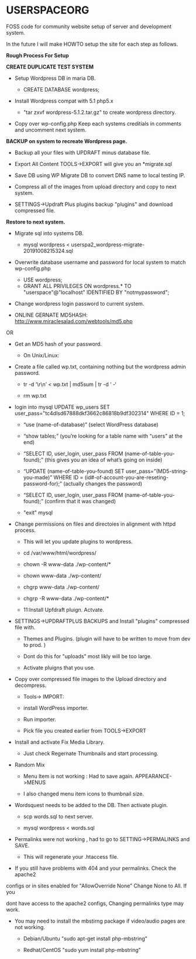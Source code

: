 # USERSPACEORG

FOSS code for community website setup of server and development system. 

In the future I will make HOWTO setup the site  for each step as follows. 

**Rough Process For Setup**

**CREATE DUPLICATE TEST SYSTEM**

* Setup Wordpress DB in maria DB. 
    * CREATE DATABASE wordpress;

* Install Wordpress compat with 5.1 php5.x
    * "tar zxvf wordpress-5.1.2.tar.gz" to create wordpress directory.

* Copy over wp-config.php Keep each systems creditials in comments and uncomment next system.

**BACKUP on system to recreate Wordpress page.**

  * Backup all your files with UPDRAFT minus database file.

  * Export All Content TOOLS->EXPORT  will give you an *migrate<TIMESTAMP>.sql

  * Save DB using WP Migrate DB to convert DNS name to local testing IP.

  * Compress all of the images from upload directory and copy to next system.

  * SETTINGS->Updraft Plus plugins backup "plugins" and download compressed file.

**Restore to next system.**

  * Migrate sql into systems DB.  
    * mysql  wordpress < userspa2_wordpress-migrate-20191008215324.sql 

  * Overwrite database username and password for local system to match wp-config.php   
    * USE wordpress;
    * GRANT ALL PRIVILEGES ON wordpress.* TO "userspace"@"localhost" IDENTIFIED BY "notmypassword";

  * Change wordpress login password to current system.  

  * ONLINE GERNATE MD5HASH: http://www.miraclesalad.com/webtools/md5.php

   OR

  * Get an MD5 hash of your password.

     * On Unix/Linux:

  * Create a file called wp.txt, containing nothing but the wordpress admin password.

     * tr -d ‘\r\n’ < wp.txt | md5sum | tr -d ‘ -‘

     * rm wp.txt    

  * login into mysql  UPDATE wp_users SET user_pass="tc4dlsd67888dkf3662c86818b9df302314" WHERE ID = 1;

     * “use (name-of-database)” (select WordPress database)

     * “show tables;” (you’re looking for a table name with “users” at the end)

     * “SELECT ID, user_login, user_pass FROM (name-of-table-you-found);” (this gives you an idea of what’s going on inside)

     * “UPDATE (name-of-table-you-found) SET user_pass=”(MD5-string-you-made)” WHERE ID = (id#-of-account-you-are-reseting-password-for);” (actually changes the password)

     * “SELECT ID, user_login, user_pass FROM (name-of-table-you-found);” (confirm that it was changed)

     * "exit" mysql
      
  * Change permissions on files and directoies in alignment with httpd process.

     * This will let you update plugins to wordpress. 

     * cd /var/www/html/wordpress/

     * chown -R www-data ./wp-content/*

     * chown  www-data ./wp-content/

     * chgrp  www-data ./wp-content/

     * chgrp -R  www-data ./wp-content/*    

     * 11:Install Upfdraft pluign. Actvate.

 * SETTINGS->UPDRAFTPLUS BACKUPS and Install "plugins" compressed file with.

     * Themes and Plugins. (plugin will have to be written to move from dev to prod. ) 

     * Dont do this for "uploads" most likly will be too large. 

     * Activate pluigns that you use.        

* Copy over compressed file images to the Upload directory and decompress.
       
     * Tools-> IMPORT:

     * install WordPress importer. 

     * Run importer.

     * Pick file you created earlier from TOOLS->EXPORT
   
* Install and activate Fix Media Library.  

     * Just check Regernate Thumbnails and start processing.
       
* Random Mix

     * Menu Item is not working : Had to save again. APPEARANCE->MENUS

     * I also changed menu item icons to thumbnail size. 
        
* Wordsquest needs to be added to the DB. Then activate plugin.

     * scp words.sql to next server.  

     * mysql  wordpress < words.sql
   
* Permalinks were not working , had to go to SETTING->PERMALINKS and SAVE.

     * This will regenerate your .htaccess file. 
  
* If you still have problems with 404 and your permalinks. Check the apache2

configs or in sites enabled for "AllowOverride None" Change None to All. If you

dont have access to the apache2 configs, Changing permalinks type may work. 

* You may need to install the mbstirng package if video/audio pages are not working.

  * Debian/Ubuntu "sudo apt-get install php-mbstring"

  * Redhat/CentOS "sudo yum install php-mbstring"


